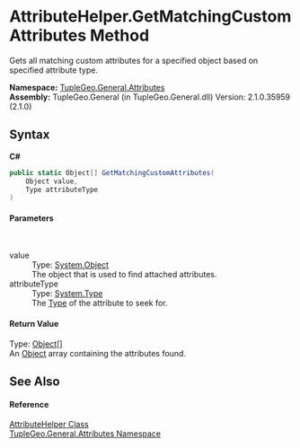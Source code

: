 # AttributeHelper.GetMatchingCustomAttributes Method 
 

Gets all matching custom attributes for a specified object based on specified attribute type.

**Namespace:**&nbsp;<a href="N_TupleGeo_General_Attributes">TupleGeo.General.Attributes</a><br />**Assembly:**&nbsp;TupleGeo.General (in TupleGeo.General.dll) Version: 2.1.0.35959 (2.1.0)

## Syntax

**C#**<br />
``` C#
public static Object[] GetMatchingCustomAttributes(
	Object value,
	Type attributeType
)
```


#### Parameters
&nbsp;<dl><dt>value</dt><dd>Type: <a href="http://msdn2.microsoft.com/en-us/library/e5kfa45b" target="_blank">System.Object</a><br />The object that is used to find attached attributes.</dd><dt>attributeType</dt><dd>Type: <a href="http://msdn2.microsoft.com/en-us/library/42892f65" target="_blank">System.Type</a><br />The <a href="http://msdn2.microsoft.com/en-us/library/42892f65" target="_blank">Type</a> of the attribute to seek for.</dd></dl>

#### Return Value
Type: <a href="http://msdn2.microsoft.com/en-us/library/e5kfa45b" target="_blank">Object</a>[]<br />An <a href="http://msdn2.microsoft.com/en-us/library/e5kfa45b" target="_blank">Object</a> array containing the attributes found.

## See Also


#### Reference
<a href="T_TupleGeo_General_Attributes_AttributeHelper">AttributeHelper Class</a><br /><a href="N_TupleGeo_General_Attributes">TupleGeo.General.Attributes Namespace</a><br />